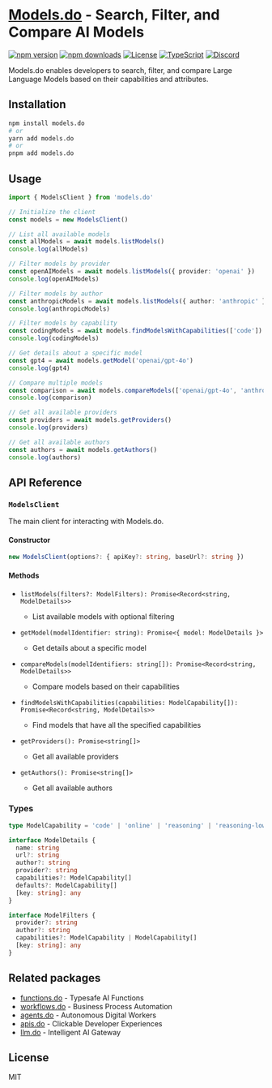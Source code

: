 # [Models.do](https://models.do) - Search, Filter, and Compare AI Models

[![npm version](https://img.shields.io/npm/v/models.do.svg)](https://www.npmjs.com/package/models.do)
[![npm downloads](https://img.shields.io/npm/dm/models.do.svg)](https://www.npmjs.com/package/models.do)
[![License](https://img.shields.io/npm/l/models.do.svg)](https://github.com/drivly/ai/blob/main/LICENSE)
[![TypeScript](https://img.shields.io/badge/TypeScript-4.9%2B-blue)](https://www.typescriptlang.org/)
[![Discord](https://img.shields.io/badge/Discord-Join%20Chat-7289da?logo=discord&logoColor=white)](https://discord.gg/a87bSRvJkx)

Models.do enables developers to search, filter, and compare Large Language Models based on their capabilities and attributes.

## Installation

```bash
npm install models.do
# or
yarn add models.do
# or
pnpm add models.do
```

## Usage

```typescript
import { ModelsClient } from 'models.do'

// Initialize the client
const models = new ModelsClient()

// List all available models
const allModels = await models.listModels()
console.log(allModels)

// Filter models by provider
const openAIModels = await models.listModels({ provider: 'openai' })
console.log(openAIModels)

// Filter models by author
const anthropicModels = await models.listModels({ author: 'anthropic' })
console.log(anthropicModels)

// Filter models by capability
const codingModels = await models.findModelsWithCapabilities(['code'])
console.log(codingModels)

// Get details about a specific model
const gpt4 = await models.getModel('openai/gpt-4o')
console.log(gpt4)

// Compare multiple models
const comparison = await models.compareModels(['openai/gpt-4o', 'anthropic/claude-3-opus'])
console.log(comparison)

// Get all available providers
const providers = await models.getProviders()
console.log(providers)

// Get all available authors
const authors = await models.getAuthors()
console.log(authors)
```

## API Reference

### `ModelsClient`

The main client for interacting with Models.do.

#### Constructor

```typescript
new ModelsClient(options?: { apiKey?: string, baseUrl?: string })
```

#### Methods

- `listModels(filters?: ModelFilters): Promise<Record<string, ModelDetails>>`

  - List available models with optional filtering

- `getModel(modelIdentifier: string): Promise<{ model: ModelDetails }>`

  - Get details about a specific model

- `compareModels(modelIdentifiers: string[]): Promise<Record<string, ModelDetails>>`

  - Compare models based on their capabilities

- `findModelsWithCapabilities(capabilities: ModelCapability[]): Promise<Record<string, ModelDetails>>`

  - Find models that have all the specified capabilities

- `getProviders(): Promise<string[]>`

  - Get all available providers

- `getAuthors(): Promise<string[]>`
  - Get all available authors

### Types

```typescript
type ModelCapability = 'code' | 'online' | 'reasoning' | 'reasoning-low' | 'reasoning-medium' | 'reasoning-high' | 'tools' | 'structuredOutput' | 'responseFormat'

interface ModelDetails {
  name: string
  url?: string
  author?: string
  provider?: string
  capabilities?: ModelCapability[]
  defaults?: ModelCapability[]
  [key: string]: any
}

interface ModelFilters {
  provider?: string
  author?: string
  capabilities?: ModelCapability | ModelCapability[]
  [key: string]: any
}
```

## Related packages

- [functions.do](https://functions.do) - Typesafe AI Functions
- [workflows.do](https://workflows.do) - Business Process Automation
- [agents.do](https://agents.do) - Autonomous Digital Workers
- [apis.do](https://apis.do) - Clickable Developer Experiences
- [llm.do](https://llm.do) - Intelligent AI Gateway

## License

MIT
